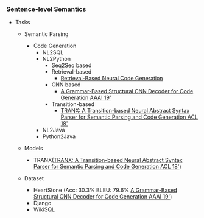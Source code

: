 ### Sentence-level Semantics
- Tasks
    - Semantic Parsing
        - Code Generation
            - NL2SQL
            - NL2Python
                - Seq2Seq based
                - Retrieval-based
                    - [Retrieval-Based Neural Code Generation](https://arxiv.org/abs/1808.10025)
                - CNN based 
                    - [A Grammar-Based Structural CNN Decoder for Code Generation AAAI 19'](https://arxiv.org/abs/1811.06837)
                - Transition-based
                    - [TRANX: A Transition-based Neural Abstract Syntax Parser for Semantic Parsing and Code Generation ACL 18'](https://arxiv.org/abs/1810.02720)
            - NL2Java
            - Python2Java
     
     - Models
        - TRANX([TRANX: A Transition-based Neural Abstract Syntax Parser for Semantic Parsing and Code Generation ACL 18'](https://arxiv.org/abs/1810.02720))
         
     - Dataset 
        - HeartStone (Acc: 30.3% BLEU: 79.6% [A Grammar-Based Structural CNN Decoder for Code Generation AAAI 19'](https://arxiv.org/abs/1811.06837))
        - Django
        - WikiSQL
